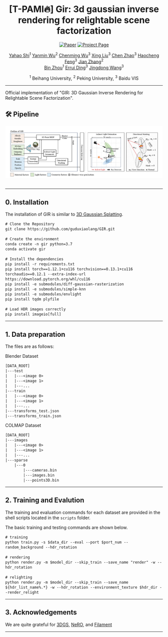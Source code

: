 <div align="center">

# [T-PAMI🔥] Gir: 3d gaussian inverse rendering for relightable scene factorization  

[![Paper](https://img.shields.io/badge/Paper-<Arxiv>-<COLOR>.svg)](https://arxiv.org/abs/2406.02058)
[![Project Page](https://img.shields.io/badge/Project_Page-<Website>-blue.svg)](https://3d-aigc.github.io/OpenGaussian/)
    
[Yahao Shi](https://scholar.google.com/citations?user=-VJZrUkAAAAJ&hl=en)<sup>1</sup>
[Yanmin Wu](https://yanmin-wu.github.io/)<sup>2</sup>
[Chenming Wu](https://chenming-wu.github.io/)<sup>3</sup>
[Xing Liu](https://scholar.google.com/citations?user=bdVU63IAAAAJ&hl=en)<sup>3</sup>
[Chen Zhao](https://scholar.google.com/citations?hl=en&user=kWzyOa8AAAAJ)<sup>3</sup>
[Haocheng Feng](https://scholar.google.com.hk/citations?user=pnuQ5UsAAAAJ&hl=zh-CN&oi=ao)<sup>3</sup>
[Jian Zhang](https://jianzhang.tech/)<sup>2</sup> 
<br>
[Bin Zhou](http://scholar.google.com/citations?user=tG4RnyYAAAAJ&hl=en&oi=ao)<sup>1</sup>
[Errui Ding](https://scholar.google.com/citations?user=1wzEtxcAAAAJ&hl=zh-CN)<sup>3</sup>
[Jingdong Wang](https://jingdongwang2017.github.io/)<sup>3</sup>
    
<sup>1</sup> Beihang University, <sup>2</sup> Peking University, <sup>3</sup> Baidu VIS
    
</div>
    
---
    
Official implementation of "GIR: 3D Gaussian Inverse Rendering for Relightable Scene Factorization".
    
## 🛠️ Pipeline
<div align="center">
  <img src="assets/pipeline.png"/>
</div><br/>
    
---
    
    

## 0. Installation

The installation of GIR is similar to [3D Gaussian Splatting](https://github.com/graphdeco-inria/gaussian-splatting).
```
# Clone the Repository
git clone https://github.com/guduxiaolang/GIR.git

# Create the environment
conda create -n gir python=3.7
conda activate gir
 
# Install the dependencies
pip install -r requirements.txt
pip install torch==1.12.1+cu116 torchvision==0.13.1+cu116 torchaudio==0.12.1 --extra-index-url https://download.pytorch.org/whl/cu116
pip install -e submodules/diff-gaussian-rasterization
pip install -e submodules/simple-knn
pip install -e submodules/envlight
pip install tqdm plyfile 
    
# Load HDR images correctly 
pip install imageio[full]
```
---
    
## 1. Data preparation
The files are as follows:

Blender Dataset
```
[DATA_ROOT]
|---test
|   |---<image 0>
|   |---<image 1>
|   |---...
|---train
|   |---<image 0>
|   |---<image 1>
|   |---...
|---transforms_test.json
|---transforms_train.json
```  
COLMAP Dataset 
```
[DATA_ROOT] 
|---images
|   |---<image 0>
|   |---<image 1>
|   |---...
|---sparse
    |---0
        |---cameras.bin
        |---images.bin
        |---points3D.bin
```

---

## 2. Training and Evalution
The training and evaluation commands for each dataset are provided in the shell scripts located in the `scripts` folder.
    
The basic training and testing commands are shown below.
    
```
# training
python train.py -s $data_dir --eval --port $port_num --random_background --hdr_rotation
    
# rendering
python render.py -m $model_dir --skip_train --save_name "render" -w --hdr_rotation
    
# relighting
python render.py -m $model_dir --skip_train --save_name ${hdr_list_name%.*} -w --hdr_rotation --environment_texture $hdr_dir --render_relight
```
    

---

## 3. Acknowledgements
We are quite grateful for [3DGS](https://github.com/graphdeco-inria/gaussian-splatting), [NeRO](https://github.com/liuyuan-pal/NeRO), and [Filament](https://google.github.io/filament/Filament.html)

---